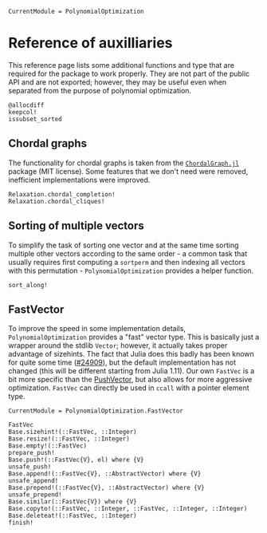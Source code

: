 ```@meta
CurrentModule = PolynomialOptimization
```

# Reference of auxilliaries
This reference page lists some additional functions and type that are required for the package to work properly. They are not
part of the public API and are not exported; however, they may be useful even when separated from the purpose of polynomial
optimization.

```@docs
@allocdiff
keepcol!
issubset_sorted
```

## Chordal graphs
The functionality for chordal graphs is taken from the [`ChordalGraph.jl`](https://github.com/wangjie212/ChordalGraph) package
(MIT license). Some features that we don't need were removed, inefficient implementations were improved.
```@docs
Relaxation.chordal_completion!
Relaxation.chordal_cliques!
```

## Sorting of multiple vectors
To simplify the task of sorting one vector and at the same time sorting multiple other vectors according to the same order - a
common task that usually requires first computing a `sortperm` and then indexing all vectors with this permutation -
`PolynomialOptimization` provides a helper function.
```@docs
sort_along!
```

## FastVector
To improve the speed in some implementation details, `PolynomialOptimization` provides a "fast" vector type. This is basically
just a wrapper around the stdlib `Vector`; however, it actually takes proper advantage of sizehints. The fact that Julia does
this badly has been known for quite some time ([#24909](https://github.com/JuliaLang/julia/issues/24909)), but the default
implementation has not changed (this will be different starting from Julia 1.11). Our own `FastVec` is a bit more specific than
the [PushVector](https://github.com/tpapp/PushVectors.jl), but also allows for more aggressive optimization.
`FastVec` can directly be used in `ccall` with a pointer element type.
```@meta
CurrentModule = PolynomialOptimization.FastVector
```
```@docs
FastVec
Base.sizehint!(::FastVec, ::Integer)
Base.resize!(::FastVec, ::Integer)
Base.empty!(::FastVec)
prepare_push!
Base.push!(::FastVec{V}, el) where {V}
unsafe_push!
Base.append!(::FastVec{V}, ::AbstractVector) where {V}
unsafe_append!
Base.prepend!(::FastVec{V}, ::AbstractVector) where {V}
unsafe_prepend!
Base.similar(::FastVec{V}) where {V}
Base.copyto!(::FastVec, ::Integer, ::FastVec, ::Integer, ::Integer)
Base.deleteat!(::FastVec, ::Integer)
finish!
```